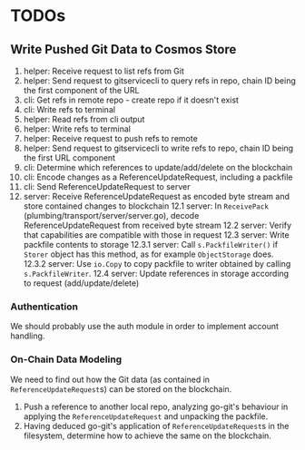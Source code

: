 # TODOs

## Write Pushed Git Data to Cosmos Store
1. helper: Receive request to list refs from Git
2. helper: Send request to gitservicecli to query refs in repo, chain ID being the first component
  of the URL
3. cli: Get refs in remote repo - create repo if it doesn't exist
4. cli: Write refs to terminal
5. helper: Read refs from cli output
6. helper: Write refs to terminal
7. helper: Receive request to push refs to remote
8. helper: Send request to gitservicecli to write refs to repo, chain ID being the first URL
  component
9. cli: Determine which references to update/add/delete on the blockchain
10. cli: Encode changes as a ReferenceUpdateRequest, including a packfile
11. cli: Send ReferenceUpdateRequest to server
12. server: Receive ReferenceUpdateRequest as encoded byte stream and store contained changes to blockchain
  12.1 server: In `ReceivePack` (plumbing/transport/server/server.go), decode ReferenceUpdateRequest from received byte stream
  12.2 server: Verify that capabilities are compatible with those in request
  12.3 server: Write packfile contents to storage
    12.3.1 server: Call `s.PackfileWriter()` if `Storer` object has this method, as for example `ObjectStorage` does.
    12.3.2 server: Use `io.Copy` to copy packfile to writer obtained by calling `s.PackfileWriter`.
  12.4 server: Update references in storage according to request (add/update/delete)

### Authentication
We should probably use the auth module in order to implement account handling.

### On-Chain Data Modeling
We need to find out how the Git data (as contained in `ReferenceUpdateRequest`s) can be stored
on the blockchain.

1. Push a reference to another local repo, analyzing go-git's behaviour in applying the
   `ReferenceUpdateRequest` and unpacking the packfile.
2. Having deduced go-git's application of `ReferenceUpdateRequest`s in the filesystem, determine
   how to achieve the same on the blockchain.
